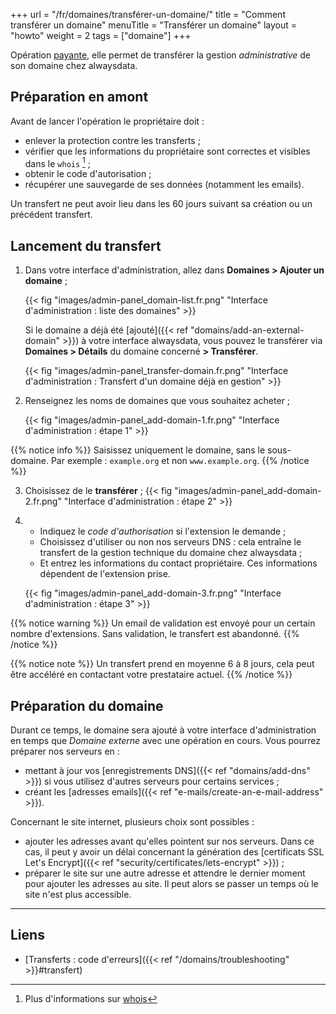 +++
url = "/fr/domaines/transférer-un-domaine/"
title = "Comment transférer un domaine"
menuTitle = "Transférer un domaine"
layout = "howto"
weight = 2
tags = ["domaine"]
+++

Opération [payante](https://www.alwaysdata.com/fr/domaines/#main), elle permet de transférer la gestion _administrative_ de son domaine chez alwaysdata.

## Préparation en amont

Avant de lancer l'opération le propriétaire doit :

<!-- TODO: Update EN content when available -->
- enlever la protection contre les transferts ;
- vérifier que les informations du propriétaire sont correctes et visibles dans le `whois` [^1] ;
- obtenir le code d'autorisation ;
- récupérer une sauvegarde de ses données (notamment les emails).

Un transfert ne peut avoir lieu dans les 60 jours suivant sa création ou un précédent transfert.


## Lancement du transfert

1.  Dans votre interface d'administration, allez dans **Domaines > Ajouter un domaine** ;
    
    {{< fig "images/admin-panel_domain-list.fr.png" "Interface d'administration : liste des domaines" >}}
    
    Si le domaine a déjà été [ajouté]({{< ref "domains/add-an-external-domain" >}}) à votre interface alwaysdata, vous pouvez le transférer via **Domaines > Détails** du domaine concerné **> Transférer**.
    
    {{< fig "images/admin-panel_transfer-domain.fr.png" "Interface d'administration : Transfert d'un domaine déjà en gestion" >}}

2.  Renseignez les noms de domaines que vous souhaitez acheter ;
   
    {{< fig "images/admin-panel_add-domain-1.fr.png" "Interface d'administration : étape 1" >}}

{{% notice info %}}
Saisissez uniquement le domaine, sans le sous-domaine. Par exemple : `example.org` et non `www.example.org`.
{{% /notice %}}

3.  Choisissez de le **transférer** ;
    {{< fig "images/admin-panel_add-domain-2.fr.png" "Interface d'administration : étape 2" >}}

4. 
    - Indiquez le _code d'authorisation_ si l'extension le demande ;
    - Choisissez d'utiliser ou non nos serveurs DNS : cela entraîne le transfert de la gestion technique du domaine chez alwaysdata ;
    - Et entrez les informations du contact propriétaire. Ces informations dépendent de l'extension prise.
   
    {{< fig "images/admin-panel_add-domain-3.fr.png" "Interface d'administration : étape 3" >}}

{{% notice warning %}}
Un email de validation est envoyé pour un certain nombre d'extensions. Sans validation, le transfert est abandonné.
{{% /notice %}}

{{% notice note %}}
Un transfert prend en moyenne 6 à 8 jours, cela peut être accéléré en contactant votre prestataire actuel.
{{% /notice %}}

## Préparation du domaine

Durant ce temps, le domaine sera ajouté à votre interface d'administration en temps que _Domaine externe_ avec une opération en cours. Vous pourrez préparer nos serveurs en :

- mettant à jour vos [enregistrements DNS]({{< ref "domains/add-dns" >}}) si vous utilisez d'autres serveurs pour certains services ;
- créant les [adresses emails]({{< ref "e-mails/create-an-e-mail-address" >}}).

Concernant le site internet, plusieurs choix sont possibles :

- ajouter les adresses avant qu'elles pointent sur nos serveurs. Dans ce cas, il peut y avoir un délai concernant la génération des [certificats SSL Let's Encrypt]({{< ref "security/certificates/lets-encrypt" >}}) ;
- préparer le site sur une autre adresse et attendre le dernier moment pour ajouter les adresses au site. Il peut alors se passer un temps où le site n'est plus accessible.

---

## Liens

- [Transferts : code d'erreurs]({{< ref "/domains/troubleshooting" >}}#transfert)

[^1]: Plus d'informations sur [whois](https://fr.wikipedia.org/wiki/Whois)
